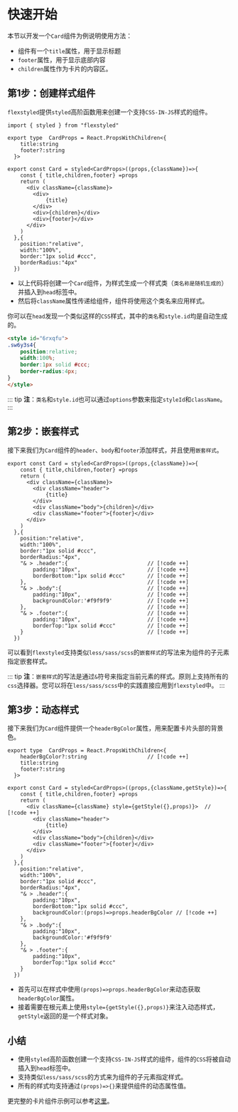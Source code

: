 # 快速开始

本节以开发一个`Card`组件为例说明使用方法：

- 组件有一个`title`属性，用于显示标题
- `footer`属性，用于显示底部内容
- `children`属性作为卡片的内容区。


## 第1步：创建样式组件

`flexstyled`提供`styled`高阶函数用来创建一个支持`CSS-IN-JS`样式的组件。


```tsx {20-23}
import { styled } from "flexstyled" 

export type  CardProps = React.PropsWithChildren<{
    title:string 
    footer?:string
  }>

export const Card = styled<CardProps>((props,{className})=>{
    const { title,children,footer} =props
    return (
      <div className={className}>
        <div>            
            {title}
        </div>
        <div>{children}</div>
        <div>{footer}</div>
      </div>
    )
  },{ 
    position:"relative",
    width:"100%",
    border:"1px solid #ccc",
    borderRadius:"4px" 
  })

```
  
- 以上代码将创建一个`Card`组件，为样式生成一个样式类（`类名称是随机生成的`）并插入到`head`标签中。
- 然后将`className`属性传递给组件，组件将使用这个类名来应用样式。

你可以在`head`发现一个类似这样的`CSS`样式，其中的`类名`和`style.id`均是自动生成的。

```html
<style id="6rxqfu">
.sw6y3s4{
    position:relative;
    width:100%;
    border:1px solid #ccc;
    border-radius:4px;
}
</style>
```

::: tip
**注**：`类名`和`style.id`也可以通过`options`参数来指定`styleId`和`className`。
:::

## 第2步：嵌套样式

接下来我们为`Card`组件的`header`、`body`和`footer`添加样式，并且使用`嵌套样式`。

```tsx 
export const Card = styled<CardProps>((props,{className})=>{
    const { title,children,footer} =props
    return (
      <div className={className}>
        <div className="header">             
            {title}
        </div>
        <div className="body">{children}</div>
        <div className="footer">{footer}</div>
      </div>
    )
  },{ 
    position:"relative",
    width:"100%",
    border:"1px solid #ccc",
    borderRadius:"4px",
    "& > .header":{                         // [!code ++]
        padding:"10px",                     // [!code ++]
        borderBottom:"1px solid #ccc"       // [!code ++]
    },                                      // [!code ++]
    "& > .body":{                           // [!code ++]
        padding:"10px",                     // [!code ++]
        backgroundColor:'#f9f9f9'           // [!code ++]
    },                                      // [!code ++]
    "& > .footer":{                         // [!code ++]
        padding:"10px",                     // [!code ++]
        borderTop:"1px solid #ccc"          // [!code ++]
    }                                       // [!code ++]
  })    
  ```

可以看到`flexstyled`支持类似`less/sass/scss`的`嵌套样式`的写法来为组件的子元素指定嵌套样式。

::: tip
**注**：`嵌套样式`的写法是通过`&`符号来指定当前元素的样式。原则上支持所有的`css`选择器。您可以将在`less/sass/scss`中的实践直接应用到`flexstyled`中。
:::


## 第3步：动态样式

接下来我们为`Card`组件提供一个`headerBgColor`属性，用来配置卡片头部的背景色。

```tsx
export type  CardProps = React.PropsWithChildren<{
    headerBgColor?:string                   // [!code ++]
    title:string 
    footer?:string
  }>

export const Card = styled<CardProps>((props,{className,getStyle})=>{
    const { title,children,footer} =props
    return (
      <div className={className} style={getStyle({},props)}>  // [!code ++]
        <div className="header">             
            {title}
        </div>
        <div className="body">{children}</div>
        <div className="footer">{footer}</div>
      </div>
    )
  },{ 
    position:"relative",
    width:"100%",
    border:"1px solid #ccc",
    borderRadius:"4px",
    "& > .header":{                          
        padding:"10px",                      
        borderBottom:"1px solid #ccc",
        backgroundColor:(props)=>props.headerBgColor // [!code ++]
    },                                      
    "& > .body":{                           
        padding:"10px",                     
        backgroundColor:'#f9f9f9'           
    },                                      
    "& > .footer":{                         
        padding:"10px",                     
        borderTop:"1px solid #ccc"          
    }                                       
  })    

```
 

- 首先可以在样式中使用`(props)=>props.headerBgColor`来动态获取`headerBgColor`属性。
- 接着需要在根元素上使用`style={getStyle({},props)}`来注入动态样式，`getStyle`返回的是一个样式对象。


## 小结

- 使用`styled`高阶函数创建一个支持`CSS-IN-JS`样式的组件，组件的`CSS`将被自动插入到`head`标签中。
- 支持类似`less/sass/scss`的方式来为组件的子元素指定样式。
- 所有的样式均支持通过`(props)=>{}`来提供组件的动态属性值。

更完整的卡片组件示例可以参考[这里](https://github.com/zhangfisher/styledfc/tree/master/example)。